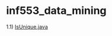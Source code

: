 # inf553_data_mining

1.1) [IsUnique.java](https://github.com/balhafni/CTCI/blob/master/Solutions/Chapter1/IsUnique.java)
